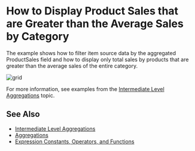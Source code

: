 # How to Display Product Sales that are Greater than the Average Sales by Category

The example shows how to filter item source data by the aggregated ProductSales field and how to display only total sales by products that are greater than the average sales of the entire category.

![grid](images/grid.png)

For more information, see examples from the [Intermediate Level Aggregations](https://docs.devexpress.com/Dashboard/115870/) topic.

## See Also
- [Intermediate Level Aggregations](https://docs.devexpress.com/Dashboard/115870/)
- [Aggregations](https://docs.devexpress.com/Dashboard/115894/)
- [Expression Constants, Operators, and Functions](https://docs.devexpress.com/Dashboard/400122/)